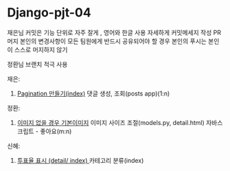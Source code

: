 # Django-pjt-04

재은님 
커밋은 기능 단위로 자주 잘게 , 영어와 한글 사용 자세하게 커밋메세지 작성
PR 머지 본인의 변경사항이 모든 팀원에게 반드시 공유되어야 할 경우
본인의 푸시는 본인이 스스로 머지하지 않기

정환님
브랜치 적극 사용


재은:
1. [Pagination 만들기(index)](https://getbootstrap.com/docs/5.3/components/pagination/)
댓글 생성, 조회(posts app)(1:n)

정환: 
1. [이미지 없을 경우 기본이미지](https://cdn.discordapp.com/attachments/1052100074857046036/1098525591193538581/noImg.gif)
이미지 사이즈 조절(models.py, detail.html)
자바스크립트 - 좋아요(m:n)

신혜: 
1. [투표율 표시 (detail/ index) ](https://getbootstrap.com/docs/5.3/components/progress/)
카테고리 분류(index)



